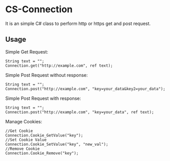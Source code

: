 CS-Connection
=============

It is an simple C# class to perform http or https get and post request.

## Usage

Simple Get Request:

```
String text = "";
Connection.get("http://example.com", ref text);
```

Simple Post Request without response:

```
String text = "";
Connection.post("http://example.com", "key=your_data&key2=your_data");
```

Simple Post Request with response:

```
String text = "";
Connection.post("http://example.com", "key=your_data", ref text);
```

Manage Cookies:

```
//Get Cookie
Connection.Cookie_GetValue("key");
//Set Cookie Value
Connection.Cookie_SetValue("key", "new_val");
//Remove Cookie
Connection.Cookie_Remove("key");
```
